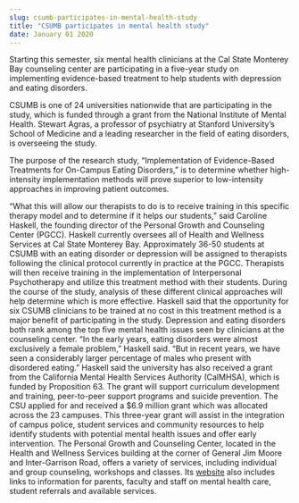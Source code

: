 ```yaml
---
slug: csumb-participates-in-mental-health-study
title: "CSUMB participates in mental health study"
date: January 01 2020
---
```


<p>Starting this semester, six mental health clinicians at the Cal State Monterey Bay counseling center are participating in a five-year study on implementing evidence-based treatment to help students with depression and eating disorders.
</p><p>CSUMB is one of 24 universities nationwide that are participating in the study, which is funded through a grant from the National Institute of Mental Health. Stewart Agras, a professor of psychiatry at Stanford University’s School of Medicine and a leading researcher in the field of eating disorders, is overseeing the study.
</p><p>The purpose of the research study, “Implementation of Evidence-Based Treatments for On-Campus Eating Disorders,” is to determine whether high-intensity implementation methods will prove superior to low-intensity approaches in improving patient outcomes.
</p><p>“What this will allow our therapists to do is to receive training in this specific therapy model and to determine if it helps our students,” said Caroline Haskell, the founding director of the Personal Growth and Counseling Center (PGCC). Haskell currently oversees all of Health and Wellness Services at Cal State Monterey Bay. Approximately 36-50 students at CSUMB with an eating disorder or depression will be assigned to therapists following the clinical protocol currently in practice at the PGCC. Therapists will then receive training in the implementation of Interpersonal Psychotherapy and utilize this treatment method with their students. During the course of the study, analysis of these different clinical approaches will help determine which is more effective. Haskell said that the opportunity for six CSUMB clinicians to be trained at no cost in this treatment method is a major benefit of participating in the study. Depression and eating disorders both rank among the top five mental health issues seen by clinicians at the counseling center. “In the early years, eating disorders were almost exclusively a female problem,” Haskell said. “But in recent years, we have seen a considerably larger percentage of males who present with disordered eating.” Haskell said the university has also received a grant from the California Mental Health Services Authority (CalMHSA), which is funded by Proposition 63. The grant will support curriculum development and training, peer-to-peer support programs and suicide prevention. The CSU applied for and received a $6.9 million grant which was allocated across the 23 campuses. This three-year grant will assist in the integration of campus police, student services and community resources to help identify students with potential mental health issues and offer early intervention. The Personal Growth and Counseling Center, located in the Health and Wellness Services building at the corner of General Jim Moore and Inter-Garrison Road, offers a variety of services, including individual and group counseling, workshops and classes. Its <a href="http://pgcc.csumb.edu/services">website</a> also includes links to information for parents, faculty and staff on mental health care, student referrals and available services.
</p>
